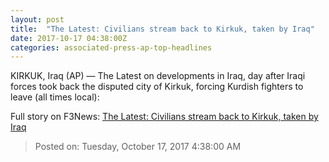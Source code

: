 ```yaml
---
layout: post
title:  "The Latest: Civilians stream back to Kirkuk, taken by Iraq"
date: 2017-10-17 04:38:00Z
categories: associated-press-ap-top-headlines
---
```


KIRKUK, Iraq (AP) — The Latest on developments in Iraq, day after Iraqi forces took back the disputed city of Kirkuk, forcing Kurdish fighters to leave (all times local):


Full story on F3News: [The Latest: Civilians stream back to Kirkuk, taken by Iraq](http://www.f3nws.com/n/2ajzrC)

> Posted on: Tuesday, October 17, 2017 4:38:00 AM
